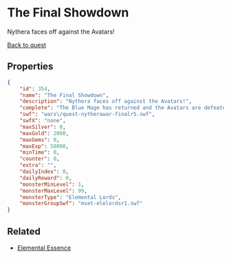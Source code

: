 # The Final Showdown

Nythera faces off against the Avatars!

[Back to quest](../quests.md)

## Properties

```json
{
    "id": 354,
    "name": "The Final Showdown",
    "description": "Nythera faces off against the Avatars!",
    "complete": "The Blue Mage has returned and the Avatars are defeated!",
    "swf": "wars\/quest-nytherawar-finalr5.swf",
    "swfX": "none",
    "maxSilver": 0,
    "maxGold": 2000,
    "maxGems": 0,
    "maxExp": 50000,
    "minTime": 0,
    "counter": 0,
    "extra": "",
    "dailyIndex": 0,
    "dailyReward": 0,
    "monsterMinLevel": 1,
    "monsterMaxLevel": 99,
    "monsterType": "Elemental Lords",
    "monsterGroupSwf": "mset-elelordsr1.swf"
}
```

## Related

- [Elemental Essence](../items/864-elemental-essence.md)

